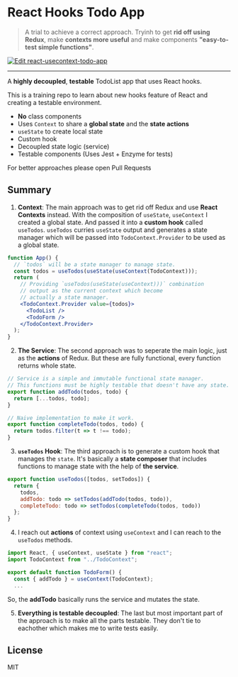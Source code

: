 # React Hooks Todo App

> A trial to achieve a correct approach. Tryinh to get **rid off using Redux**, make **contexts more useful** and make components **"easy-to-test simple functions"**.

[![Edit react-usecontext-todo-app](https://codesandbox.io/static/img/play-codesandbox.svg)](https://codesandbox.io/s/github/f/react-hooks-todo-app/tree/master/)

---

A **highly decoupled**, **testable** TodoList app that uses React hooks.

This is a training repo to learn about new hooks feature of React and creating a testable environment.

- **No** class components
- Uses `Context` to share a **global state** and the **state actions**
- `useState` to create local state
- Custom hook
- Decoupled state logic (service)
- Testable components (Uses Jest + Enzyme for tests)

For better approaches please open Pull Requests

## Summary

1. **Context**: The main approach was to get rid off Redux and use **React Contexts** instead. With the composition of `useState`, `useContext` I created a global state. And passed it into a **custom hook** called `useTodos`. `useTodos` curries `useState` output and generates a state manager which will be passed into `TodoContext.Provider` to be used as a global state.

```jsx
function App() {
  // `todos` will be a state manager to manage state.
  const todos = useTodos(useState(useContext(TodoContext)));
  return (
    // Providing `useTodos(useState(useContext)))` combination
    // output as the current context which become
    // actually a state manager.
    <TodoContext.Provider value={todos}>
      <TodoList />
      <TodoForm />
    </TodoContext.Provider>
  );
}
```

2. **The Service**: The second approach was to seperate the main logic, just as the **actions** of Redux. But these are fully functional, every function returns whole state.

```js
// Service is a simple and immutable functional state manager.
// This functions must be highly testable that doesn't have any state.
export function addTodo(todos, todo) {
  return [...todos, todo];
}

// Naive implementation to make it work.
export function completeTodo(todos, todo) {
  return todos.filter(t => t !== todo);
}
```

3. **`useTodos` Hook**: The third approach is to generate a custom hook that manages the `state`. It's basically a **state composer** that includes functions to manage state with the help of **the service**.

```js
export function useTodos([todos, setTodos]) {
  return {
    todos,
    addTodo: todo => setTodos(addTodo(todos, todo)),
    completeTodo: todo => setTodos(completeTodo(todos, todo))
  };
}
```

4. I reach out **actions** of context using `useContext` and I can reach to the `useTodos` methods.

```js
import React, { useContext, useState } from "react";
import TodoContext from "../TodoContext";

export default function TodoForm() {
  const { addTodo } = useContext(TodoContext);
  ...
```

So, the **addTodo** basically runs the service and mutates the state.

5. **Everything is testable decoupled**: The last but most important part of the approach is to make all the parts testable. They don't tie to eachother which makes me to write tests easily.

## License
MIT
